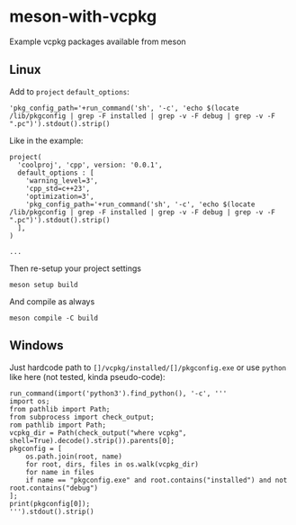 # meson-with-vcpkg
Example vcpkg packages available from meson

## Linux
Add to `project` `default_options`:
```
'pkg_config_path='+run_command('sh', '-c', 'echo $(locate /lib/pkgconfig | grep -F installed | grep -v -F debug | grep -v -F ".pc")').stdout().strip()
```
Like in the example:
```
project(
  'coolproj', 'cpp', version: '0.0.1', 
  default_options : [
    'warning_level=3', 
    'cpp_std=c++23', 
    'optimization=3',
    'pkg_config_path='+run_command('sh', '-c', 'echo $(locate /lib/pkgconfig | grep -F installed | grep -v -F debug | grep -v -F ".pc")').stdout().strip()
  ],
)

...
```
Then re-setup your project settings
```
meson setup build
```
And compile as always
```
meson compile -C build
```

## Windows
Just hardcode path to `[]/vcpkg/installed/[]/pkgconfig.exe` or use `python` like here (not tested, kinda pseudo-code):
```
run_command(import('python3').find_python(), '-c', '''
import os;
from pathlib import Path;
from subprocess import check_output;
rom pathlib import Path;
vcpkg_dir = Path(check_output("where vcpkg", shell=True).decode().strip()).parents[0];
pkgconfig = [
    os.path.join(root, name)
    for root, dirs, files in os.walk(vcpkg_dir)
    for name in files
    if name == "pkgconfig.exe" and root.contains("installed") and not root.contains("debug")
];
print(pkgconfig[0]);
''').stdout().strip()
```
